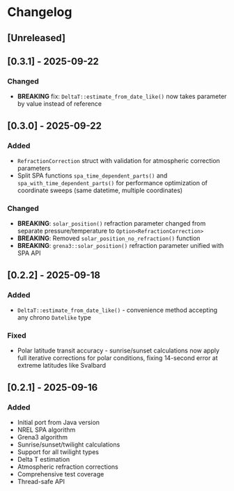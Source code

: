 # Changelog

## [Unreleased]

## [0.3.1] - 2025-09-22

### Changed

- **BREAKING** fix: `DeltaT::estimate_from_date_like()` now takes parameter by value instead of reference

## [0.3.0] - 2025-09-22

### Added

- `RefractionCorrection` struct with validation for atmospheric correction parameters
- Split SPA functions `spa_time_dependent_parts()` and `spa_with_time_dependent_parts()` for performance optimization of coordinate sweeps (same datetime, multiple coordinates)

### Changed

- **BREAKING**: `solar_position()` refraction parameter changed from separate pressure/temperature to `Option<RefractionCorrection>`
- **BREAKING**: Removed `solar_position_no_refraction()` function
- **BREAKING**: `grena3::solar_position()` refraction parameter unified with SPA API

## [0.2.2] - 2025-09-18

### Added

- `DeltaT::estimate_from_date_like()` - convenience method accepting any chrono `Datelike` type

### Fixed

- Polar latitude transit accuracy - sunrise/sunset calculations now apply full iterative corrections for polar conditions, fixing 14-second error at extreme latitudes like Svalbard

## [0.2.1] - 2025-09-16

### Added

- Initial port from Java version
- NREL SPA algorithm
- Grena3 algorithm
- Sunrise/sunset/twilight calculations
- Support for all twilight types
- Delta T estimation
- Atmospheric refraction corrections
- Comprehensive test coverage
- Thread-safe API
